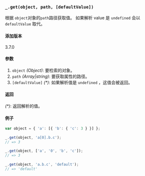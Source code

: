 ### `_.get(object, path, [defaultValue])`[​](#_getobject-path-defaultvalue "_getobject-path-defaultvalue的直接链接")

根据 `object`对象的`path`路径获取值。 如果解析 value 是 `undefined` 会以 `defaultValue` 取代。

#### 添加版本

3.7.0

#### 参数

1.  `object` _(Object)_: 要检索的对象。
2.  `path` _(Array|string)_: 要获取属性的路径。
3.  `[defaultValue]` _(\*)_: 如果解析值是 `undefined` ，这值会被返回。

#### 返回

_(\*)_: 返回解析的值。

#### 例子

```js
var object = { 'a': [{ 'b': { 'c': 3 } }] };
 
_.get(object, 'a[0].b.c');
// => 3
 
_.get(object, ['a', '0', 'b', 'c']);
// => 3
 
_.get(object, 'a.b.c', 'default');
// => 'default'

```